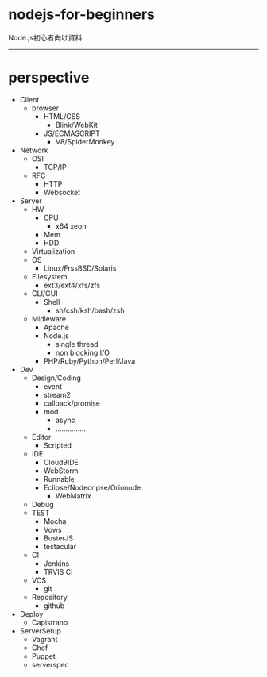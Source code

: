 nodejs-for-beginners
====================

Node.js初心者向け資料

- - -
# perspective
* Client
  * browser
    * HTML/CSS
      * Blink/WebKit
    * JS/ECMASCRIPT
      * V8/SpiderMonkey
* Network
  * OSI
    * TCP/IP
  * RFC
    * HTTP
    * Websocket
* Server
  * HW
    * CPU
      * x64 xeon
    * Mem
    * HDD
  * Virtualization
  * OS
    * Linux/FrssBSD/Solaris
  * Filesystem
    * ext3/ext4/xfs/zfs
  * CLI/GUI
    * Shell
      * sh/csh/ksh/bash/zsh
  * Midleware
    * Apache
    * Node.js
      * single thread
      * non blocking I/O
    * PHP/Ruby/Python/Perl/Java
* Dev
  * Design/Coding
    * event
    * stream2
    * callback/promise
    * mod
      * async
      * ...............
  * Editor
    * Scripted
  * IDE
    * Cloud9IDE
    * WebStorm
    * Runnable
    * Eclipse/Nodecripse/Orionode
      * WebMatrix
  * Debug
  * TEST
    * Mocha
    * Vows
    * BusterJS
    * testacular
  * CI
    * Jenkins
    * TRVIS CI
  * VCS
    * git
  * Repository
    * github
* Deploy
  * Capistrano
* ServerSetup
  * Vagrant
  * Chef
  * Puppet
  * serverspec
